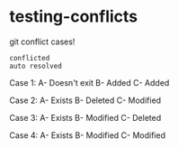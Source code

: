 # testing-conflicts

git conflict cases!

	conflicted
	auto resolved

Case 1:
A- Doesn't exit
B- Added
C- Added

Case 2:
A- Exists
B- Deleted
C- Modified

Case 3:
A- Exists
B- Modified
C- Deleted

Case 4:
A- Exists
B- Modified
C- Modified
